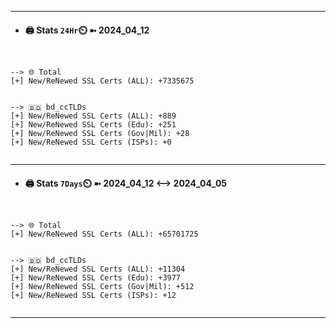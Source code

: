 

---
- #### 🖨️ **Stats** `24Hr`⏲️ ➼ 2024_04_12
```console


--> 🌐 Total
[+] New/ReNewed SSL Certs (ALL): +7335675


--> 🇧🇩 bd_ccTLDs
[+] New/ReNewed SSL Certs (ALL): +889
[+] New/ReNewed SSL Certs (Edu): +251
[+] New/ReNewed SSL Certs (Gov|Mil): +28
[+] New/ReNewed SSL Certs (ISPs): +0


```

---
- #### 🖨️ **Stats** `7Days`⏲️ ➼ 2024_04_12 <--> 2024_04_05
```console


--> 🌐 Total
[+] New/ReNewed SSL Certs (ALL): +65701725


--> 🇧🇩 bd_ccTLDs
[+] New/ReNewed SSL Certs (ALL): +11304
[+] New/ReNewed SSL Certs (Edu): +3977
[+] New/ReNewed SSL Certs (Gov|Mil): +512
[+] New/ReNewed SSL Certs (ISPs): +12


```

---

